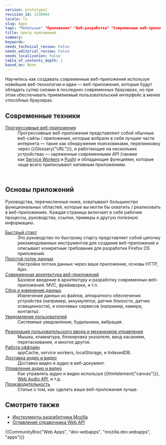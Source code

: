 ```yaml
---
version: prototype1
revision_id: 1338664
locale: ru
slug: Apps
tags: "Мобильные" "Приложения" "Веб-разработка" "Современные веб-приложения" "Прогрессивные веб-приложения"
title: Центр приложений
summary: 
keywords: 
needs_technical_review: False
needs_editorial_review: False
needs_localization: False
table_of_contents_depth: 1
based_on: None
---
```

<p class="summary"><span class="seoSummary">Научитесь как создавать современные веб-приложения используя новейшие веб-технологии и идеи&nbsp;— веб-приложения, которые будут обладать супер силами в последних современных браузерах, но при этом обеспечивать&nbsp;приемлиемый пользовательский интерфейс в менее способных браузерах.</span></p>

<h2 id="Современные_техники">Современные техники</h2>

<div class="column-container">
<div class="column-half">
<dl>
 <dt><a href="/en-US/docs/Web/Apps/Progressive">Прогрессивные веб-приложения</a></dt>
 <dd>Прогрессивные веб-приложения представляют собой&nbsp;обычные веб-сайты / приложения, которые вобрали в себя лучшие части интернета&nbsp;— такие как обнаружение поисковиками, перелинковку через {{Glossary("URL")}}, и работающие&nbsp;на нескольких устройствах — заряженные современными API&nbsp;(такими как&nbsp;<a href="/en-US/docs/Web/API/Service_Worker_API">Service Workers</a>&nbsp;и&nbsp;<a href="/en-US/docs/Web/API/Push_API">Push</a>) и обладающие функциями, которые чаще всего приписывают&nbsp;нативным приложениям.</dd>
</dl>
</div>

<div class="column-half">&nbsp;</div>
</div>

<h2 id="Основы_приложений">Основы приложений</h2>

<p>Руководства, перечисленные ниже, охватывают большинство функциональных областей, которые вы могли бы&nbsp;охватить / реализовать в веб-приложениях. Каждая страница включает в себя рабочие процессы, руководства, ссылки, примеры и другую полезную информацию.</p>

<div class="column-container">
<div class="column-half">
<dl>
 <dt><a href="/en-US/docs/Web/Apps/Fundamentals/Quickstart">Быстрый старт</a></dt>
 <dd>Это руководство по быстрому старту представляет собой цепочку рекомендованных инструментов для создания веб-приложений и описывает конкретные требования для разработки&nbsp;Firefox OS приложений.</dd>
 <dt><a href="/en-US/Apps/Build/Basic_data_flow">Простой поток данных</a></dt>
 <dd>Настройка потока данных через ваше приложение, основы HTTP, Ajax.</dd>
 <dt><a href="/en-US/Apps/Build/Modern_web_app_architecture">Современная архитектура веб-приложений</a></dt>
 <dd>Базовое введение в архитектуру и разработку современных веб-приложений: MVC, фреймворки, и т.п.</dd>
 <dt><a href="/en-US/Apps/Build/gather_and_modify_data">Сбор и изменение данных</a></dt>
 <dd>Извлечение данных из файлов, аппаратного обеспечения устройства&nbsp;(например, аккумулятор, датчик&nbsp;близости, датчик освещенности), и ключевых сервисов (например, камера, контакты).</dd>
 <dt><a href="/en-US/Apps/Build/User_notifications">Уведомление пользователей</a></dt>
 <dd>Системные уведомления, будильники, вибрация.</dd>
</dl>
</div>

<div class="column-half">
<dl>
 <dt><a href="/en-US/Apps/Build/User_input_methods">Реализация пользовательского ввода и механизмов управления</a></dt>
 <dd>Мышка, клавиатура, блокировка указателя, ввод касанием, перетаскивание, и многое другое.</dd>
 <dt><a href="/en-US/Apps/Build/offline">Работа оффлайн</a></dt>
 <dd>appCache, service workers, localStorage, и&nbsp;IndexedDB.</dd>
 <dt><a href="/en-US/Apps/Build/Audio_and_video_delivery">Доставка аудио и видео</a></dt>
 <dd>Доставка видео и аудио в веб-документ.</dd>
 <dt><a href="/en-US/Apps/Build/Audio_and_video_manipulation">Управление аудио и видео</a></dt>
 <dd>Как управлять аудио и видео используя {{htmlelement("canvas")}}, <a href="/en-US/docs/Web/API/Web_Audio_API">Web Audio API</a>, и т.д.</dd>
 <dt><a href="/en-US/Apps/Build/Performance">Производительность</a></dt>
 <dd>Статьи о том, как сделать ваши веб-приложения лучше.</dd>
</dl>
</div>
</div>

<h2 id="Смотрите_также">Смотрите также</h2>

<ul>
 <li><a href="/en-US/docs/Tools">Инструменты разработчика Mozilla</a></li>
 <li><a href="/en-US/docs/Web/API">Оглавление справочника Web API</a></li>
</ul>

<p>{{CommunityBox("Web Apps", "dev-webapps", "mozilla.dev.webapps", "apps")}}</p>

